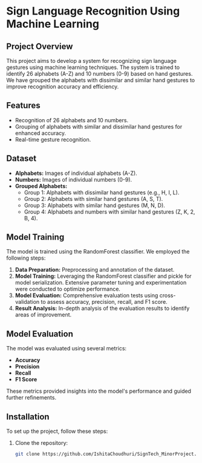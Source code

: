 # Sign Language Recognition Using Machine Learning

## Project Overview

This project aims to develop a system for recognizing sign language gestures using machine learning techniques. The system is trained to identify 26 alphabets (A-Z) and 10 numbers (0-9) based on hand gestures. We have grouped the alphabets with dissimilar and similar hand gestures to improve recognition accuracy and efficiency.

## Features

- Recognition of 26 alphabets and 10 numbers.
- Grouping of alphabets with similar and dissimilar hand gestures for enhanced accuracy.
- Real-time gesture recognition.

## Dataset

- **Alphabets:** Images of individual alphabets (A-Z).
- **Numbers:** Images of individual numbers (0-9).
- **Grouped Alphabets:**
  - Group 1: Alphabets with dissimilar hand gestures (e.g., H, I, L).
  - Group 2: Alphabets with similar hand gestures (A, S, T).
  - Group 3: Alphabets with similar hand gestures (M, N, D).
  - Group 4: Alphabets and numbers with similar hand gestures (Z, K, 2, B, 4).

## Model Training

The model is trained using the RandomForest classifier. We employed the following steps:

1. **Data Preparation:** Preprocessing and annotation of the dataset.
2. **Model Training:** Leveraging the RandomForest classifier and pickle for model serialization. Extensive parameter tuning and experimentation were conducted to optimize performance.
3. **Model Evaluation:** Comprehensive evaluation tests using cross-validation to assess accuracy, precision, recall, and F1 score.
4. **Result Analysis:** In-depth analysis of the evaluation results to identify areas of improvement.

## Model Evaluation

The model was evaluated using several metrics:

- **Accuracy**
- **Precision**
- **Recall**
- **F1 Score**

These metrics provided insights into the model's performance and guided further refinements.

## Installation

To set up the project, follow these steps:

1. Clone the repository:
   ```bash
   git clone https://github.com/IshitaChoudhuri/SignTech_MinorProject.git
